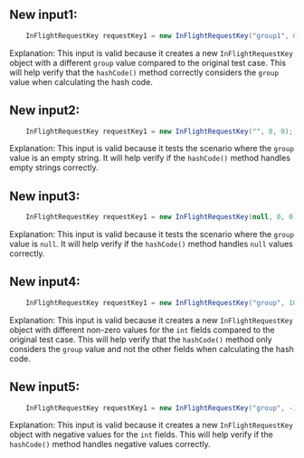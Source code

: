 ## New input1:
```java
    InFlightRequestKey requestKey1 = new InFlightRequestKey("group1", 0, 0);
```
Explanation: This input is valid because it creates a new `InFlightRequestKey` object with a different `group` value compared to the original test case. This will help verify that the `hashCode()` method correctly considers the `group` value when calculating the hash code.

## New input2:
```java
    InFlightRequestKey requestKey1 = new InFlightRequestKey("", 0, 0);
```
Explanation: This input is valid because it tests the scenario where the `group` value is an empty string. It will help verify if the `hashCode()` method handles empty strings correctly.

## New input3:
```java
    InFlightRequestKey requestKey1 = new InFlightRequestKey(null, 0, 0);
```
Explanation: This input is valid because it tests the scenario where the `group` value is `null`. It will help verify if the `hashCode()` method handles `null` values correctly.

## New input4:
```java
    InFlightRequestKey requestKey1 = new InFlightRequestKey("group", 100, 100);
```
Explanation: This input is valid because it creates a new `InFlightRequestKey` object with different non-zero values for the `int` fields compared to the original test case. This will help verify that the `hashCode()` method only considers the `group` value and not the other fields when calculating the hash code.

## New input5:
```java
    InFlightRequestKey requestKey1 = new InFlightRequestKey("group", -1, -1);
```
Explanation: This input is valid because it creates a new `InFlightRequestKey` object with negative values for the `int` fields. This will help verify if the `hashCode()` method handles negative values correctly.